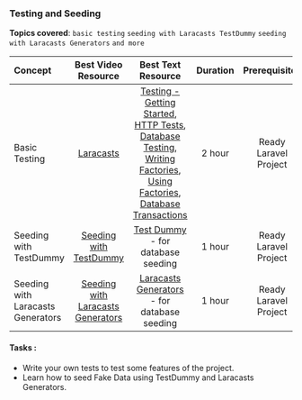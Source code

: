 ### Testing and Seeding

**Topics covered**:
`basic testing`
`seeding with Laracasts TestDummy`
`seeding with Laracasts Generators`
`and more`

Concept | Best Video Resource | Best Text Resource | Duration | Prerequisites
:-- | :--: | :--: | :--: | :--:
Basic Testing | [Laracasts](https://laracasts.com/series/laravel-from-scratch-2017/episodes/22) | [Testing - Getting Started](https://laravel.com/docs/5.4/testing), [HTTP Tests](https://laravel.com/docs/5.4/http-tests), [Database Testing](https://laravel.com/docs/5.4/database-testing), [Writing Factories](https://laravel.com/docs/5.4/database-testing#writing-factories), [Using Factories](https://laravel.com/docs/5.4/database-testing#using-factories), [Database Transactions](https://laravel.com/docs/5.4/database#database-transactions) | 2 hour | Ready Laravel Project
Seeding with TestDummy | [Seeding with TestDummy](https://laracasts.com/series/advanced-eloquent/episodes/1) | [Test Dummy](https://gist.github.com/pbteja1998/fe30fd96e26a2868b5925c83df041808) - for database seeding | 1 hour | Ready Laravel Project
Seeding with Laracasts Generators | [Seeding with Laracasts Generators](https://laracasts.com/series/incremental-api-development/episodes/1) | [Laracasts Generators]() - for database seeding | 1 hour | Ready Laravel Project

#### Tasks :
- Write your own tests to test some features of the project.
- Learn how to seed Fake Data using TestDummy and Laracasts Generators.
